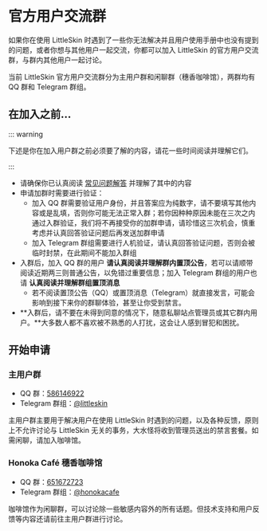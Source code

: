 # 官方用户交流群

如果你在使用 LittleSkin 时遇到了一些你无法解决并且用户使用手册中也没有提到的问题，或者你想与其他用户一起交流，你都可以加入 LittleSkin 的官方用户交流群，与群内其他用户一起讨论。

当前 LittleSkin 官方用户交流群分为主用户群和闲聊群（穗香咖啡馆），两群均有 QQ 群和 Telegram 群组。

## 在加入之前...

::: warning

下述是你在加入用户群之前必须要了解的内容，请花一些时间阅读并理解它们。

:::

- 请确保你已认真阅读 [常见问题解答](/report.html) 并理解了其中的内容
- 申请加群时需要进行验证：
    - 加入 QQ 群需要验证用户身份，并且答案应为纯数字，请不要填写其他内容或是乱填，否则你可能无法正常入群；若你因种种原因未能在三次之内通过入群验证，我们将不再接受你的加群申请，请珍惜这三次机会，慎重考虑并认真回答验证问题后再发送加群申请
    - 加入 Telegram 群组需要进行人机验证，请认真回答验证问题，否则会被临时封禁，在此期间不能加入群组
- 入群后，加入 QQ 群的用户 **请认真阅读并理解群内置顶公告**，若可以请顺带阅读近期两三则普通公告，以免错过重要信息；加入 Telegram 群组的用户也请 **认真阅读并理解群组置顶消息**
    - 若不阅读置顶公告（QQ）或置顶消息（Telegram）就直接发言，可能会影响到接下来你的群聊体验，甚至让你受到禁言。
- **入群后，请不要在未得到同意的情况下，随意私聊站点管理员或其它群内用户。**大多数人都不喜欢被不熟悉的人打扰，这会让人感到冒犯和困扰。

## 开始申请

### 主用户群

- QQ 群：[586146922](https://jq.qq.com/?_wv=1027&k=5uVljsY)
- Telegram 群组：[@littleskin](https://t.me/littleskin)

主用户群主要用于解决用户在使用 LittleSkin 时遇到的问题，以及各种反馈，原则上不允许讨论与 LittleSkin 无关的事务，大水怪将收到管理员送出的禁言套餐。如需闲聊，请加入咖啡馆。

### Honoka Café 穗香咖啡馆

- QQ 群：[651672723](https://jq.qq.com/?_wv=1027&k=3S0sYT6C)
- Telegram 群组：[@honokacafe](https://t.me/honokacafe)

咖啡馆作为闲聊群，可以讨论除一些敏感内容外的所有话题。但技术支持和用户反馈等内容还请前往主用户群进行讨论。
